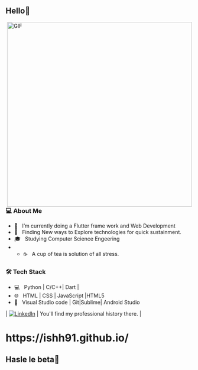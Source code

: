 
<!---
Ishh91/Ishh91 is a ✨ special ✨ repository because its `README.md` (this file) appears on your GitHub profile.
You can click the Preview link to take a look at your changes.
--->
<h2>Hello👋</h2>
<img align="right" alt="GIF" src="https://media.giphy.com/media/XTAqdwCL2oEus/giphy.gif" width="500"/>

<h3> 💻 About Me </h3>

- 🔭 &nbsp; I’m currently doing a Flutter frame work and Web Development
- 🤔 &nbsp; Finding New ways to Explore technologies for quick sustainment.
- 🎓 &nbsp; Studying Computer Science Engeering
- - ☕ &nbsp; A cup of tea is solution of all stress.

<h3>🛠 Tech Stack</h3>

- 💻 &nbsp; Python | C/C++| Dart |
- 🌐 &nbsp; HTML | CSS | JavaScript |HTML5
- 🔧 &nbsp; Visual Studio code | Git|Sublime| Android Studio



| [![LinkedIn](https://img.shields.io/badge/LinkedIn-0077B5?style=for-the-badge&logo=linkedin&logoColor=white)](www.linkedin.com/in/ishant-sharma-4b7ab41b0) | You'll find my professional history there. |
 <h1>https://ishh91.github.io/</h1>
 <h2>Hasle le beta👋</h2>
